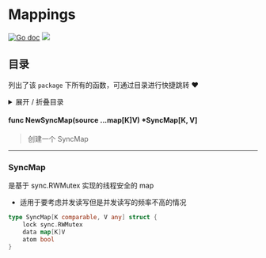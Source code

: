 # Mappings



[![Go doc](https://img.shields.io/badge/go.dev-reference-brightgreen?logo=go&logoColor=white&style=flat)](https://pkg.go.dev/github.com/kercylan98/minotaur/mappings)
![](https://img.shields.io/badge/Email-kercylan@gmail.com-green.svg?style=flat)

## 目录
列出了该 `package` 下所有的函数，可通过目录进行快捷跳转 ❤️
<details>
<summary>展开 / 折叠目录</summary


> 包级函数定义

|函数|描述
|:--|:--
|[NewSyncMap](#NewSyncMap)|创建一个 SyncMap


> 结构体定义

|结构体|描述
|:--|:--
|[SyncMap](#syncmap)|是基于 sync.RWMutex 实现的线程安全的 map

</details>


#### func NewSyncMap(source ...map[K]V)  *SyncMap[K, V]
<span id="NewSyncMap"></span>
> 创建一个 SyncMap
***
### SyncMap
是基于 sync.RWMutex 实现的线程安全的 map
  - 适用于要考虑并发读写但是并发读写的频率不高的情况
```go
type SyncMap[K comparable, V any] struct {
	lock sync.RWMutex
	data map[K]V
	atom bool
}
```
